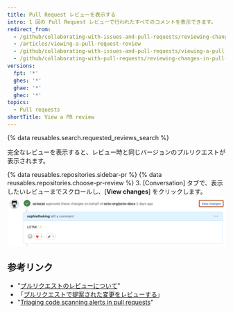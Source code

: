 ```yaml
---
title: Pull Request レビューを表示する
intro: 1 回の Pull Request レビューで行われたすべてのコメントを表示できます。
redirect_from:
  - /github/collaborating-with-issues-and-pull-requests/reviewing-changes-in-pull-requests/viewing-a-pull-request-review
  - /articles/viewing-a-pull-request-review
  - /github/collaborating-with-issues-and-pull-requests/viewing-a-pull-request-review
  - /github/collaborating-with-pull-requests/reviewing-changes-in-pull-requests/viewing-a-pull-request-review
versions:
  fpt: '*'
  ghes: '*'
  ghae: '*'
  ghec: '*'
topics:
  - Pull requests
shortTitle: View a PR review
---
```


{% data reusables.search.requested_reviews_search %}

完全なレビューを表示すると、レビュー時と同じバージョンのプルリクエストが表示されます。

{% data reusables.repositories.sidebar-pr %}
{% data reusables.repositories.choose-pr-review %}
3. [Conversation] タブで、表示したいレビューまでスクロールし、[**View changes**] をクリックします。 ![完全なレビューへのリンクを持つレビューヘッダ](/assets/images/help/pull_requests/view-full-review-view-changes.png)

## 参考リンク

- "[プルリクエストのレビューについて](/pull-requests/collaborating-with-pull-requests/reviewing-changes-in-pull-requests/about-pull-request-reviews)"
- 「[プルリクエストで提案された変更をレビューする](/pull-requests/collaborating-with-pull-requests/reviewing-changes-in-pull-requests/reviewing-proposed-changes-in-a-pull-request)」
- "[Triaging code scanning alerts in pull requests](/code-security/code-scanning/automatically-scanning-your-code-for-vulnerabilities-and-errors/triaging-code-scanning-alerts-in-pull-requests)"
